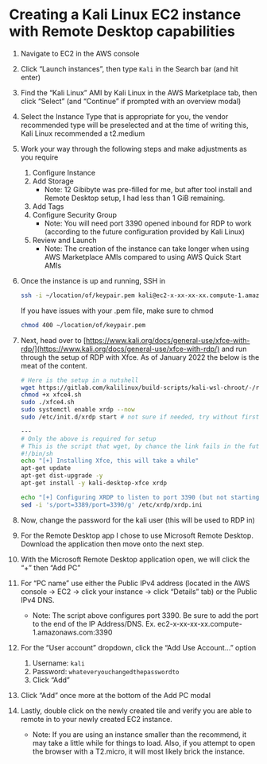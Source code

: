 # Creating a Kali Linux EC2 instance with Remote Desktop capabilities

1. Navigate to EC2 in the AWS console 
2. Click “Launch instances”, then type `Kali` in the Search bar (and hit enter)
3. Find the “Kali Linux” AMI by Kali Linux in the AWS Marketplace tab, then click “Select” (and “Continue” if prompted with an overview modal)
4. Select the Instance Type that is appropriate for you, the vendor recommended type will be preselected and at the time of writing this, Kali Linux recommended a t2.medium
5. Work your way through the following steps and make adjustments as you require 
    1. Configure Instance 
    2. Add Storage 
        - Note: 12 Gibibyte was pre-filled for me, but after tool install and Remote Desktop setup, I had less than 1 GiB remaining. 
    3. Add Tags 
    4. Configure Security Group 
        - Note: You will need port 3390 opened inbound for RDP to work (according to the future configuration provided by Kali Linux)
    5. Review and Launch 
        - Note: The creation of the instance can take longer when using AWS Marketplace AMIs compared to using AWS Quick Start AMIs
6. Once the instance is up and running, SSH in
    
    ```bash
    ssh -i ~/location/of/keypair.pem kali@ec2-x-xx-xx-xx.compute-1.amazonaws.com
    ```
    
    If you have issues with your .pem file, make sure to chmod 
    
    ```bash
    chmod 400 ~/location/of/keypair.pem
    ```
    
7. Next, head over to [https://www.kali.org/docs/general-use/xfce-with-rdp/](https://www.kali.org/docs/general-use/xfce-with-rdp/) and run through the setup of RDP with Xfce. As of January 2022 the below is the meat of the content. 
    
    ```bash
    # Here is the setup in a nutshell 
    wget https://gitlab.com/kalilinux/build-scripts/kali-wsl-chroot/-/raw/master/xfce4.sh
    chmod +x xfce4.sh
    sudo ./xfce4.sh
    sudo systemctl enable xrdp --now
    sudo /etc/init.d/xrdp start # not sure if needed, try without first
    
    ---
    # Only the above is required for setup
    # This is the script that wget, by chance the link fails in the future 
    #!/bin/sh
    echo "[+] Installing Xfce, this will take a while"
    apt-get update
    apt-get dist-upgrade -y
    apt-get install -y kali-desktop-xfce xrdp
    
    echo "[+] Configuring XRDP to listen to port 3390 (but not starting the service)..."
    sed -i 's/port=3389/port=3390/g' /etc/xrdp/xrdp.ini
    ```
    
8. Now, change the password for the kali user (this will be used to RDP in)
9. For the Remote Desktop app I chose to use Microsoft Remote Desktop. Download the application then move onto the next step. 
10. With the Microsoft Remote Desktop application open, we will click the “+” then “Add PC”
11. For “PC name” use either the Public IPv4 address (located in the AWS console → EC2 → click your instance → click “Details” tab) or the Public IPv4 DNS. 
    - Note: The script above configures port 3390. Be sure to add the port to the end of the IP Address/DNS. Ex. ec2-x-xx-xx-xx.compute-1.amazonaws.com:3390 
12. For the “User account” dropdown, click the “Add Use Account...” option
    1.  Username: `kali`
    2.  Password: `whateveryouchangedthepasswordto`
    3.  Click “Add”
13. Click “Add” once more at the bottom of the Add PC modal
14. Lastly, double click on the newly created tile and verify you are able to remote in to your newly created EC2 instance. 
    - Note: If you are using an instance smaller than the recommend, it may take a little while for things to load. Also, if you attempt to open the browser with a T2.micro, it will most likely brick the instance.